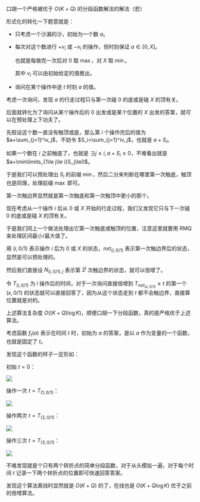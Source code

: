 口胡一个严格被优于 $O(K+Q)$ 的分段函数解法的解法（悲）

形式化的转化一下题意就是：

- 只考虑一个沙漏的沙，初始为一个数 $a$。

- 每次对这个数进行 $+v_i$ 或 $-v_i$ 的操作，但时刻保证 $a\in[0,X]$。

  也就是每做完一次后对 $0$ 取 $\max$，对 $X$ 取 $\min$。
  
  其中 $v_i$ 可以由初始给定的值推出。
  
- 询问在某个操作中途 $t$ 时刻 $a$ 的值。

考虑一次询问，发现 $a$ 的行走过程只与第一次碰 $0$ 的底或是碰 $X$ 的顶有关。

后面就转化为了询问从某个操作后的 $0$ 出发或是某个位置的 $X$ 出发的答案，就可以在预处理上下功夫了。

先假设这个数一直没有触顶或底，那么第 $i$ 个操作完后的值为 $a+\sum_{j=1}^iv_j$，不妨令 $S_i=\sum_{j=1}^iv_j$，也就是 $a+S_i$。

如果一个数在 $i$ 之前触底了，也就是 $\exists j\le i,a+S_i\le0$，不难看出就是 $a+\min\limits_{1\le j\le i}S_j\le0$。

于是我们可以预处理出 $S_i$ 的前缀 $\min$，然后二分来判断在哪里第一次触底，触顶也是同理，处理前缀 $\max$ 即可。

第一次触边界显然就是第一次触底和第一次触顶中更小的那个。

现在考虑从一个操作 $i$ 后从 $0$ 或 $X$ 开始的行走过程，我们又发现它只与下一次碰 $0$ 的底或是碰 $X$ 的顶有关。

于是我们同上一个做法处理出它第一次触底或触顶的位置，注意这里就要用 RMQ 来处理区间最小/最大值了。

用 $(i,0/1)$ 表示操作 $i$ 后为 $0$ 或 $X$ 的状态，$nxt_{(i,0/1)}$ 表示第一次触边界后的状态，显然是可以预处理的。

然后我们直接设 $N_{(i,0/1),j}$ 表示第 $2^j$ 次触边界的状态，就可以倍增了。

令 $T_{(i,0/1)}$ 为 $i$ 操作后的时间，对于一次询问直接倍增到 $T_{nxt_{(x,0/1)}}\ge t$ 的第一个 $(x,0/1)$ 的状态就可以直接回答了，因为从这个状态走到 $t$ 都不会触边界，直接算位置就是对的。

上述算法复杂度 $O((K+Q)\log K)$，顺便口胡一下分段函数，真的是严格优于上述算法。

考虑函数 $f_{t}(a)$ 表示在时间 $t$ 时，初始为 $a$ 的答案，是以 $a$ 作为变量的一个函数，也就是固定了 $t$。

发现这个函数的样子一定形如：

初始 $t=0$：

![](https://cdn.luogu.com.cn/upload/image_hosting/3wg7qyiq.png)

操作一次 $t=T_{(1,0/1)}$：

![](https://cdn.luogu.com.cn/upload/image_hosting/9lr7v5sm.png)

操作两次 $t=T_{(2,0/1)}$：

![](https://cdn.luogu.com.cn/upload/image_hosting/x44nenud.png)

操作三次 $t=T_{(3,0/1)}$：

![](https://cdn.luogu.com.cn/upload/image_hosting/mfxoee4i.png)

不难发现就是个只有两个转折点的简单分段函数，对于从头模拟一遍，对于每个时间 $t$ 记录一下两个转折点的位置即可快速回答答案。

发现这个算法离线时显然就是 $O(K+Q)$ 的了，在线也是 $O(K+Q\log K)$ 优于之前的倍增算法。